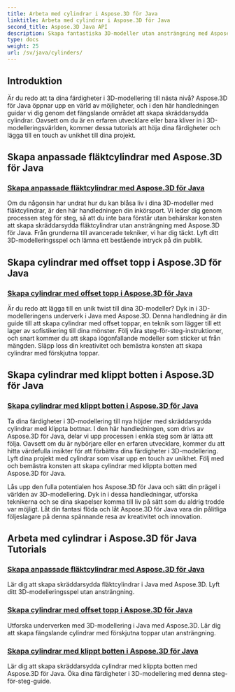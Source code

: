 ```yaml
---
title: Arbeta med cylindrar i Aspose.3D för Java
linktitle: Arbeta med cylindrar i Aspose.3D för Java
second_title: Aspose.3D Java API
description: Skapa fantastiska 3D-modeller utan ansträngning med Aspose.3D för Java! Lär dig att skapa fläktcylindrar, offset-topcylindrar och cylindrar med klippt botten med tutorials.
type: docs
weight: 25
url: /sv/java/cylinders/
---
```

## Introduktion

Är du redo att ta dina färdigheter i 3D-modellering till nästa nivå? Aspose.3D för Java öppnar upp en värld av möjligheter, och i den här handledningen guidar vi dig genom det fängslande området att skapa skräddarsydda cylindrar. Oavsett om du är en erfaren utvecklare eller bara kliver in i 3D-modelleringsvärlden, kommer dessa tutorials att höja dina färdigheter och lägga till en touch av unikhet till dina projekt.

## Skapa anpassade fläktcylindrar med Aspose.3D för Java

### [Skapa anpassade fläktcylindrar med Aspose.3D för Java](./creating-fan-cylinders/)

Om du någonsin har undrat hur du kan blåsa liv i dina 3D-modeller med fläktcylindrar, är den här handledningen din inkörsport. Vi leder dig genom processen steg för steg, så att du inte bara förstår utan behärskar konsten att skapa skräddarsydda fläktcylindrar utan ansträngning med Aspose.3D för Java. Från grunderna till avancerade tekniker, vi har dig täckt. Lyft ditt 3D-modelleringsspel och lämna ett bestående intryck på din publik.

## Skapa cylindrar med offset topp i Aspose.3D för Java

### [Skapa cylindrar med offset topp i Aspose.3D för Java](./creating-cylinders-with-offset-top/)

Är du redo att lägga till en unik twist till dina 3D-modeller? Dyk in i 3D-modelleringens underverk i Java med Aspose.3D. Denna handledning är din guide till att skapa cylindrar med offset toppar, en teknik som lägger till ett lager av sofistikering till dina mönster. Följ våra steg-för-steg-instruktioner, och snart kommer du att skapa iögonfallande modeller som sticker ut från mängden. Släpp loss din kreativitet och bemästra konsten att skapa cylindrar med förskjutna toppar.

## Skapa cylindrar med klippt botten i Aspose.3D för Java

### [Skapa cylindrar med klippt botten i Aspose.3D för Java](./creating-cylinders-with-sheared-bottom/)

Ta dina färdigheter i 3D-modellering till nya höjder med skräddarsydda cylindrar med klippta bottnar. I den här handledningen, som drivs av Aspose.3D för Java, delar vi upp processen i enkla steg som är lätta att följa. Oavsett om du är nybörjare eller en erfaren utvecklare, kommer du att hitta värdefulla insikter för att förbättra dina färdigheter i 3D-modellering. Lyft dina projekt med cylindrar som visar upp en touch av unikhet. Följ med och bemästra konsten att skapa cylindrar med klippta botten med Aspose.3D för Java.

Lås upp den fulla potentialen hos Aspose.3D för Java och sätt din prägel i världen av 3D-modellering. Dyk in i dessa handledningar, utforska teknikerna och se dina skapelser komma till liv på sätt som du aldrig trodde var möjligt. Låt din fantasi flöda och låt Aspose.3D för Java vara din pålitliga följeslagare på denna spännande resa av kreativitet och innovation.
## Arbeta med cylindrar i Aspose.3D för Java Tutorials
### [Skapa anpassade fläktcylindrar med Aspose.3D för Java](./creating-fan-cylinders/)
Lär dig att skapa skräddarsydda fläktcylindrar i Java med Aspose.3D. Lyft ditt 3D-modelleringsspel utan ansträngning.
### [Skapa cylindrar med offset topp i Aspose.3D för Java](./creating-cylinders-with-offset-top/)
Utforska underverken med 3D-modellering i Java med Aspose.3D. Lär dig att skapa fängslande cylindrar med förskjutna toppar utan ansträngning.
### [Skapa cylindrar med klippt botten i Aspose.3D för Java](./creating-cylinders-with-sheared-bottom/)
Lär dig att skapa skräddarsydda cylindrar med klippta botten med Aspose.3D för Java. Öka dina färdigheter i 3D-modellering med denna steg-för-steg-guide.